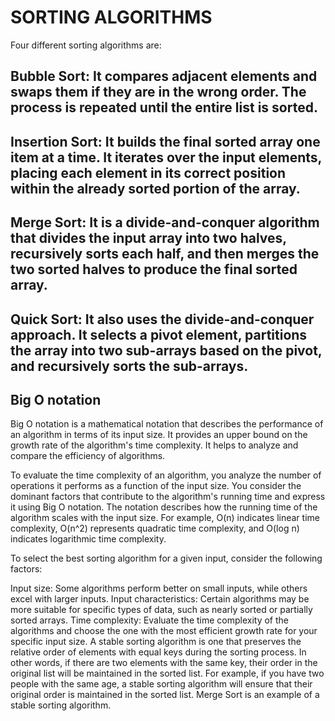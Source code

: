 # SORTING ALGORITHMS

Four different sorting algorithms are:

## Bubble Sort: It compares adjacent elements and swaps them if they are in the wrong order. The process is repeated until the entire list is sorted.

## Insertion Sort: It builds the final sorted array one item at a time. It iterates over the input elements, placing each element in its correct position within the already sorted portion of the array.

## Merge Sort: It is a divide-and-conquer algorithm that divides the input array into two halves, recursively sorts each half, and then merges the two sorted halves to produce the final sorted array.

## Quick Sort: It also uses the divide-and-conquer approach. It selects a pivot element, partitions the array into two sub-arrays based on the pivot, and recursively sorts the sub-arrays.

## Big O notation 

Big O notation is a mathematical notation that describes the performance of an algorithm in terms of its input size. It provides an upper bound on the growth rate of the algorithm's time complexity. It helps to analyze and compare the efficiency of algorithms.

To evaluate the time complexity of an algorithm, you analyze the number of operations it performs as a function of the input size. You consider the dominant factors that contribute to the algorithm's running time and express it using Big O notation. The notation describes how the running time of the algorithm scales with the input size. For example, O(n) indicates linear time complexity, O(n^2) represents quadratic time complexity, and O(log n) indicates logarithmic time complexity.

To select the best sorting algorithm for a given input, consider the following factors:

Input size: Some algorithms perform better on small inputs, while others excel with larger inputs.
Input characteristics: Certain algorithms may be more suitable for specific types of data, such as nearly sorted or partially sorted arrays.
Time complexity: Evaluate the time complexity of the algorithms and choose the one with the most efficient growth rate for your specific input size.
A stable sorting algorithm is one that preserves the relative order of elements with equal keys during the sorting process. In other words, if there are two elements with the same key, their order in the original list will be maintained in the sorted list. For example, if you have two people with the same age, a stable sorting algorithm will ensure that their original order is maintained in the sorted list. Merge Sort is an example of a stable sorting algorithm.
